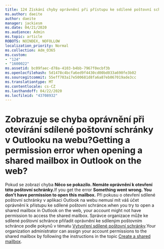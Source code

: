 ```yaml
---
title: 124 Získání chyby oprávnění při přístupu ke sdílené poštovní schránce v aplikaci OWA?
ms.author: daeite
author: daeite
manager: jackiesm
ms.date: 04/21/2020
ms.audience: Admin
ms.topic: article
ROBOTS: NOINDEX, NOFOLLOW
localization_priority: Normal
ms.collection: Adm_O365
ms.custom:
- "124"
- "1600022"
ms.assetid: bc09faec-d78a-4103-b4bb-7967f0ecbf3b
ms.openlocfilehash: 5d1478c4bcfa6ed9f4430cd00bd033a690fe3b02
ms.sourcegitcommit: 55eff703a17e500681d8fa6a87eb067019ade3cc
ms.translationtype: MT
ms.contentlocale: cs-CZ
ms.lasthandoff: 04/22/2020
ms.locfileid: "43708932"
---
```

# <a name="getting-a-permission-error-when-opening-a-shared-mailbox-in-outlook-on-the-web"></a><span data-ttu-id="eceb5-102">Zobrazuje se chyba oprávnění při otevírání sdílené poštovní schránky v Outlooku na webu?</span><span class="sxs-lookup"><span data-stu-id="eceb5-102">Getting a permission error when opening a shared mailbox in Outlook on the web?</span></span>

<span data-ttu-id="eceb5-103">Pokud se zobrazí chyba **Něco se pokazilo. Nemáte oprávnění k otevření této poštovní schránky.**</span><span class="sxs-lookup"><span data-stu-id="eceb5-103">If you get the error **Something went wrong. You don't have permission to open this mailbox.**</span></span> <span data-ttu-id="eceb5-104">Při pokusu o otevření sdílené poštovní schránky v aplikaci Outlook na webu nemusí mít váš účet oprávnění k přístupu ke sdílené poštovní schránce.</span><span class="sxs-lookup"><span data-stu-id="eceb5-104">when you try to open a shared mailbox in Outlook on the web, your account might not have permission to access the shared mailbox.</span></span> <span data-ttu-id="eceb5-105">Správce organizace může ke sdílené poštovní schránce přiřadit oprávnění ke sdíleným poštovním schránce podle pokynů v tématu [Vytvoření sdílené poštovní schránky](https://docs.microsoft.com/office365/admin/email/create-a-shared-mailbox).</span><span class="sxs-lookup"><span data-stu-id="eceb5-105">Your organization administrator can assign your account permissions to the shared mailbox by following the instructions in the topic [Create a shared mailbox](https://docs.microsoft.com/office365/admin/email/create-a-shared-mailbox).</span></span>
  